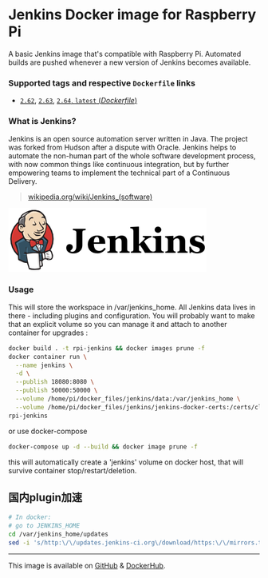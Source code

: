 # Jenkins Docker image for Raspberry Pi

A basic Jenkins image that's compatible with Raspberry Pi. Automated builds are pushed whenever a new version of Jenkins becomes available.

### Supported tags and respective `Dockerfile` links

- [`2.62`](https://github.com/wouterds/rpi-jenkins/tree/2.62/Dockerfile), [`2.63`](https://github.com/wouterds/rpi-jenkins/tree/2.63/Dockerfile),  [`2.64`, `latest` (*Dockerfile*)](https://github.com/wouterds/rpi-jenkins/tree/2.64/Dockerfile)

### What is Jenkins?

Jenkins is an open source automation server written in Java. The project was forked from Hudson after a dispute with Oracle. Jenkins helps to automate the non-human part of the whole software development process, with now common things like continuous integration, but by further empowering teams to implement the technical part of a Continuous Delivery.

> [wikipedia.org/wiki/Jenkins_(software)](http://en.wikipedia.org/wiki/Jenkins_(software))

![logo](https://raw.githubusercontent.com/docker-library/docs/3ab4dafb41dd0e959ff9322b3c50af2519af6d85/jenkins/logo.png)

### Usage

This will store the workspace in /var/jenkins_home. All Jenkins data lives in there - including plugins and configuration.
You will probably want to make that an explicit volume so you can manage it and attach to another container for upgrades :

```bash
docker build . -t rpi-jenkins && docker images prune -f
docker container run \
  --name jenkins \
  -d \
  --publish 18080:8080 \
  --publish 50000:50000 \
  --volume /home/pi/docker_files/jenkins/data:/var/jenkins_home \
  --volume /home/pi/docker_files/jenkins/jenkins-docker-certs:/certs/client:ro \
rpi-jenkins
```

or use docker-compose
```bash
docker-compose up -d --build && docker image prune -f
```


this will automatically create a 'jenkins' volume on docker host, that will survive container stop/restart/deletion.

## 国内plugin加速
```bash
# In docker: 
# go to JENKINS_HOME
cd /var/jenkins_home/updates
sed -i 's/http:\/\/updates.jenkins-ci.org\/download/https:\/\/mirrors.tuna.tsinghua.edu.cn\/jenkins/g' default.json
```



---

This image is available on [GitHub](https://github.com/wouterds/rpi-jenkins) & [DockerHub](https://hub.docker.com/r/wouterds/rpi-jenkins).
